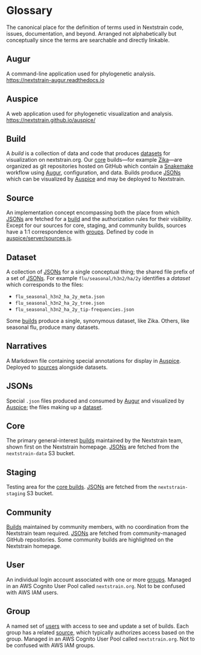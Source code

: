 # Glossary

The canonical place for the definition of terms used in Nextstrain code, issues, documentation, and beyond.
Arranged not alphabetically but conceptually since the terms are searchable and directly linkable.

## Augur

A command-line application used for phylogenetic analysis.
<https://nextstrain-augur.readthedocs.io>

## Auspice

A web application used for phylogenetic visualization and analysis.
<https://nextstrain.github.io/auspice/>

## Build

A _build_ is a collection of data and code that produces [datasets](#dataset) for visualization on nextstrain.org.
Our [core](#core) builds—for example [Zika](https://github.com/nextstrain/zika)—are organized as git repositories hosted on GitHub which contain a [Snakemake](https://snakemake.readthedocs.io) workflow using [Augur](https://nextstrain-augur.readthedocs.io), configuration, and data.
Builds produce [JSONs](#jsons) which can be visualized by [Auspice](https://nextstrain.github.io/auspice/) and may be deployed to Nextstrain.

## Source

An implementation concept encompassing both the place from which [JSONs](#jsons) are fetched for a [build](#build) and the authorization rules for their visibility.
Except for our sources for core, staging, and community builds, sources have a 1:1 correspondence with [groups](#group).
Defined by code in [auspice/server/sources.js](https://github.com/nextstrain/nextstrain.org/blob/master/auspice/server/sources.js).

## Dataset

A collection of [JSONs](#jsons) for a single conceptual thing; the shared file prefix of a set of [JSONs](#jsons).
For example `flu/seasonal/h3n2/ha/2y` identifies a _dataset_ which corresponds to the files:

* `flu_seasonal_h3n2_ha_2y_meta.json`
* `flu_seasonal_h3n2_ha_2y_tree.json`
* `flu_seasonal_h3n2_ha_2y_tip-frequencies.json`

Some [builds](#build) produce a single, synonymous dataset, like Zika.
Others, like seasonal flu, produce many datasets.

## Narratives

A Markdown file containing special annotations for display in [Auspice](#auspice).
Deployed to [sources](#source) alongside datasets.

## JSONs

Special `.json` files produced and consumed by [Augur](#augur) and visualized by [Auspice](#auspice); the files making up a [dataset](#dataset).

## Core

The primary general-interest [builds](#build) maintained by the Nextstrain team, shown first on the Nextstrain homepage.
[JSONs](#jsons) are fetched from the `nextstrain-data` S3 bucket.

## Staging

Testing area for the [core builds](#core).
[JSONs](#jsons) are fetched from the `nextstrain-staging` S3 bucket.

## Community

[Builds](#build) maintained by community members, with no coordination from the Nextstrain team required.
[JSONs](#jsons) are fetched from community-managed GitHub repositories.
Some community builds are highlighted on the Nextstrain homepage.

## User

An individual login account associated with one or more [groups](#group).
Managed in an AWS Cognito User Pool called `nextstrain.org`.
Not to be confused with AWS IAM users.

## Group

A named set of [users](#user) with access to see and update a set of builds.
Each group has a related [source](#source), which typically authorizes access based on the group.
Managed in an AWS Cognito User Pool called `nextstrain.org`.
Not to be confused with AWS IAM groups.
